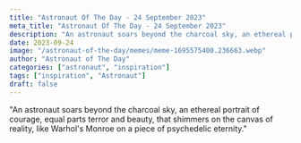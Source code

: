 ```yaml
---
title: "Astronaut Of The Day - 24 September 2023"
meta_title: "Astronaut Of The Day - 24 September 2023"
description: "An astronaut soars beyond the charcoal sky, an ethereal portrait of courage, equal parts terror and beauty, that shimmers on the canvas of reality, like Warhol's Monroe on a piece of psychedelic eternity."
date: 2023-09-24
image: "/astronaut-of-the-day/memes/meme-1695575400.236663.webp"
author: "Astronaut of The Day"
categories: ["astronaut", "inspiration"]
tags: ["inspiration", "Astronaut"]
draft: false
---
```

"An astronaut soars beyond the charcoal sky, an ethereal portrait of courage, equal parts terror and beauty, that shimmers on the canvas of reality, like Warhol's Monroe on a piece of psychedelic eternity."
        